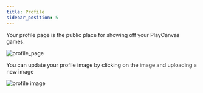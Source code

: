 ```yaml
---
title: Profile
sidebar_position: 5
---
```


Your profile page is the public place for showing off your PlayCanvas games.

![profile_page](/img/user-manual/profile/profile.png)

You can update your profile image by clicking on the image and uploading a new image

![profile image](/img/user-manual/profile/update-profile-image.jpg)
